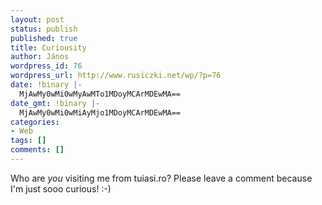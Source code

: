 ```yaml
---
layout: post
status: publish
published: true
title: Curiousity
author: János
wordpress_id: 76
wordpress_url: http://www.rusiczki.net/wp/?p=76
date: !binary |-
  MjAwMy0wMi0wMyAwMTo1MDoyMCArMDEwMA==
date_gmt: !binary |-
  MjAwMy0wMi0wMiAyMjo1MDoyMCArMDEwMA==
categories:
- Web
tags: []
comments: []
---
```

<p>Who are <i>you</i> visiting me from tuiasi.ro? Please leave a comment because I'm just sooo curious! :-)</p>
